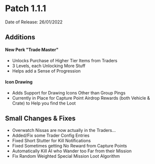 # Patch 1.1.1
Date of Release: 26/01/2022

## Additions
#### New Perk "Trade Master"
* Unlocks Purchase of Higher Tier Items from Traders
* 3 Levels, each Unlocking More Stuff
* Helps add a Sense of Progression

#### Icon Drawing
* Adds Support for Drawing Icons Other than Group Pings
* Currently in Place for Capture Point Airdrop Rewards (both Vehicle & Crate) to Help you find the Loot

## Small Changes & Fixes
* Overwatch Nissas are now actually in the Traders...
* Added/Fix some Trader Config Entries
* Fixed Short Stutter for Kill Notifications
* Fixed Sometimes getting No Reward from Capture Points
* Automatically Kill AI who Wander too Far from their Mission
* Fix Random Weighted Special Mission Loot Algorithm
